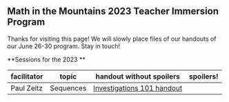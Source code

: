 <h2> Math in the Mountains 2023 Teacher Immersion Program</h2>

Thanks for visiting this page! We will slowly place files of our handouts of our June 26-30 program.  Stay in touch!

**Sessions for the 2023 **

| facilitator  | topic   | handout without spoilers   | spoilers!  |   
|---|---|---|---|
| Paul Zeitz|Sequences| [Investigations 101 handout](MitM/sequences.pdf)||




